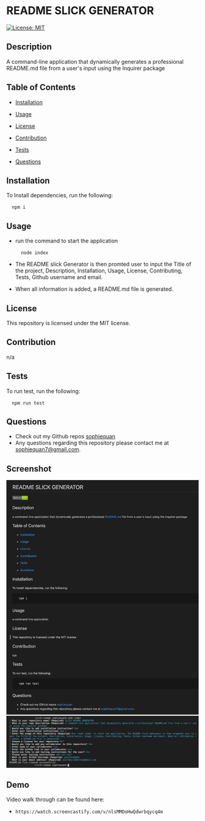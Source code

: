 
# README SLICK GENERATOR
[![License: MIT](https://img.shields.io/badge/license-MIT-green)](https://opensource.org/licenses/MIT)

## Description
A command-line application that dynamically generates a professional README.md file from a user's input using the Inquirer package

## Table of Contents
  * [Installation](#installation)

  * [Usage](#usage)

  * [License](#license)

  * [Contribution](#contribution)
  
  * [Tests](#tests)

  * [Questions](#questions)

## Installation
To Install dependencies, run the following: 
 
      npm i

## Usage
* run the command to start the application

        node index

* The README slick Generator is then promted user to input the Title of the project, Description, Installation, Usage, License, Contributing, Tests, Github username and email.

* When all information is added, a README.md file is generated.


## License
This repository is licensed under the MIT license.

## Contribution
n/a

## Tests
To run test, run the following:
 
      npm run test

## Questions
- Check out my Github repos [sophiequan](https://github.com/sophiequan)
- Any questions regarding this repository please contact me at [sophiequan7@gmail.com](mailto:sophiequan7@gmail.com).

## Screenshot
![screen shot slick README generator](assets/images/screenshot.png?raw=true "slick README generator Screenshot")
![screen shot slick README generator2](assets/images/screenshot2.png?raw=true "slick README generator Screenshot2")

## Demo
Video walk through can be found here:
-     https://watch.screencastify.com/v/nlsMMDoHwQdwrbqycq4m